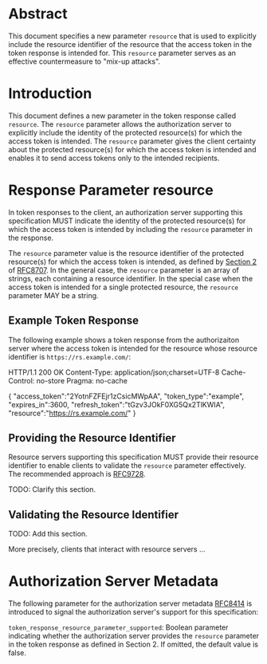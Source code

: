 # Abstract

This document specifies a new parameter `resource` that is used to explicitly
include the resource identifier of the resource that the access token in the
token response is intended for.  This `resource` parameter serves as an
effective countermeasure to "mix-up attacks".

# Introduction

This document defines a new parameter in the token response called `resource`.
The `resource` parameter allows the authorization server to explicitly include
the identity of the protected resource(s) for which the access token is
intended.  The `resource` parameter gives the client certainty about the
protected resource(s) for which the access token is intended and enables it to
send access tokens only to the intended recipients.

# Response Parameter resource

In token responses to the client, an authorization server supporting this
specification MUST indicate the identity of the protected resource(s) for which
the access token is intended by including the `resource` parameter in the
response.

The `resource` parameter value is the resource identifier of the protected
resource(s) for which the access token is intended, as defined by [Section 2](https://datatracker.ietf.org/doc/html/rfc8707#name-resource-parameter)
of [RFC8707](https://datatracker.ietf.org/doc/html/rfc8707).  In the general
case, the `resource` parameter is an array of strings, each containing a
resource identifier.  In the special case when the access token is intended for
a single protected resource, the `resource` parameter MAY be a string.

## Example Token Response

The following example shows a token response from the authorizaiton server
where the access token is intended for the resource whose resource identifier is
`https://rs.example.com/`:

HTTP/1.1 200 OK
Content-Type: application/json;charset=UTF-8
Cache-Control: no-store
Pragma: no-cache

{
  "access_token":"2YotnFZFEjr1zCsicMWpAA",
  "token_type":"example",
  "expires_in":3600,
  "refresh_token":"tGzv3JOkF0XG5Qx2TlKWIA",
  "resource":"https://rs.example.com/"
}

## Providing the Resource Identifier

Resource servers supporting this specification MUST provide their resource
identifier to enable clients to validate the `resource` parameter effectively.
The recommended approach is [RFC9728](https://datatracker.ietf.org/doc/html/rfc9728).

TODO: Clarify this section.

## Validating the Resource Identifier

TODO: Add this section.

More precisely, clients that interact with resource servers
...

# Authorization Server Metadata

The following parameter for the authorization server metadata [RFC8414](https://datatracker.ietf.org/doc/html/rfc8414)
is introduced to signal the authorization server's support for this
specification:

`token_response_resource_parameter_supported`: Boolean parameter indicating
whether the authorization server provides the `resource` parameter in the token
response as defined in Section 2.  If omitted, the default value is false.
